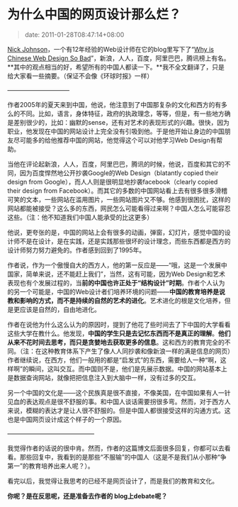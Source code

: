 # 为什么中国的网页设计那么烂？
>date: 2011-01-28T08:47:14+08:00


[Nick Johnson](http://thinkvitamin.com/author/nickjohnson/)，一个有12年经验的Web设计师在它的blog里写下了“[Why is Chinese Web Design So Bad](http://thinkvitamin.com/design/why-is-chinese-web-design-so-bad/)”，新浪，人人，百度，阿里巴巴，腾讯榜上有名。**其中的观点相当的好，希望所有的中国人都读一下。**我不全文翻译了，只是给大家看一些摘要。（保证不会像《环球时报》一样）


——————————


作者2005年的夏天来到中国，他说，他注意到了中国那复杂的文化和西方的有多么的不同。比如，语言，身体特征，政府的执政理念，等等，但是，有一些地方确是差别很少的，比如：幽默的sense，还有对艺术的表现形式的兴趣。很快，因为职业，他发现在中国的网站设计上完全没有引吸到他。于是他开始让身边的中国朋友尽可能多的给他推荐中国的网站，他觉得这个可以对他学习Web Design有帮助。


当他在评论起新浪，人人，百度，阿里巴巴，腾讯的时候，他说，百度和其它的不同，因为百度悍然地公开抄袭Google的Web Design（blatantly copied their design from Google），而人人则是很明显地抄袭facebook（clearly copied their design from Facebook）。而其它的多数的中国网站看上去有很多很多滑稽可笑的文本，一些网站在滥用图片，一些网站图片又不够。他感到很困扰，这样的网站都能被接受？这么多的东西，网民怎么可能看得过来啊？中国人怎么可能容忍这些。（注：他不知道我们中国人能承受的比这更多）



他说，更夸张的是，中国的网站上会有很多的动画，弹窗，幻灯片，感觉中国的设计师不是在设计，是在实践，还是实践那些很坏的设计理念，而些东西都是西方的设计师努力努力避免的。作者感到回到了1995年。


作者说，作为一个傲慢自大的西方人，他的第一反应是——“哦，这是一个发展中国家，简单来说，还不能赶上我们”，当然，这有可能，因为Web Design和艺术表现也有个发展过程的，当**前的中国也许正处于“结构设计”时期**。作者个人认为的另一个可能是，中国的Web设计者们培养环境的问题——**中国的教育培养是说教和影响的方式，而不是持续的自然的艺术的进化**。艺术进化的根是文化培养，但是更应该是自然的，自由地进化。


作者在说他为什么这么认为的原因时，提到了他花了些时间去了下中国的大学看看这些大学在教什么。他发现，**中国的学生只是去记忆东西而不是真正的理解**。**他们从来不花时间去思考，而只是贪婪地去获取更多的信息**。这和西方的教育完全的不同。（注：在这种教育体系下产生了像人人同抄袭和像新浪一样的满是信息的网页）作者继续说，在西方，他们一般用的都是“启发式”的东西，需要给人一种“啊，这样啊”的瞬间，这叫交互。而中国则不是，他们是先展示数据。中国的网站基本上是数据查询网站，就像把把信息注入到大脑中一样，没有过多的交互。


另一个中国的文化是——这个民族真是很不直接，不像美国，在中国如果有人一针见血的表达观点是很不舒服的事。和中国人谈话需要拐很多弯。然而，对于西方人来说，模糊的表达才是让人很不舒服的。但是中国人都很接受这样的沟通方式。这也是中国网页设计成这个样子的一个原因。


——————————————


我觉得作者的话说的很中肯。然而，作者的这篇博文后面很多回复，你都可以去看看。那些回复中，我看到的是那些“不服输”的中国人（这是不是我们从小那种“争第一”的教育培养出来人呢？）。


看完以后，我觉得让我思考的已经不是网页设计了，而是我们的教育和文化。


**你呢？是在反思呢，还是准备去作者的 blog上debate呢？**


